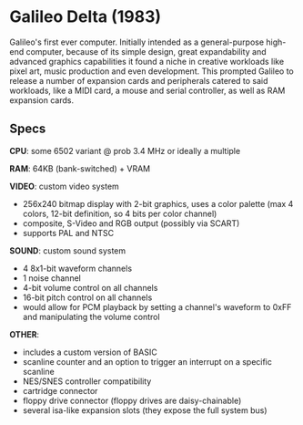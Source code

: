 # Galileo Delta (1983)

Galileo's first ever computer. Initially intended as a general-purpose high-end computer, because of its simple design, great expandability and advanced graphics capabilities it found a niche in creative workloads like pixel art, music production and even development. This prompted Galileo to release a number of expansion cards and peripherals catered to said workloads, like a MIDI card, a mouse and serial controller, as well as RAM expansion cards.

## Specs

**CPU**: some 6502 variant @ prob 3.4 MHz or ideally a multiple

**RAM**: 64KB (bank-switched) + VRAM

**VIDEO**: custom video system
- 256x240 bitmap display with 2-bit graphics, uses a color palette (max 4 colors, 12-bit definition, so 4 bits per color channel)
- composite, S-Video and RGB output (possibly via SCART)
- supports PAL and NTSC

**SOUND**: custom sound system
- 4 8x1-bit waveform channels
- 1 noise channel
- 4-bit volume control on all channels
- 16-bit pitch control on all channels
- would allow for PCM playback by setting a channel's waveform to 0xFF and manipulating the volume control

**OTHER**:
- includes a custom version of BASIC
- scanline counter and an option to trigger an interrupt on a specific scanline
- NES/SNES controller compatibility
- cartridge connector
- floppy drive connector (floppy drives are daisy-chainable)
- several isa-like expansion slots (they expose the full system bus)
